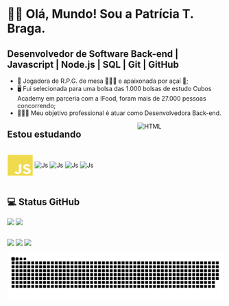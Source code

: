 # 👋👋 Olá, Mundo! Sou a Patrícia T. Braga.

## Desenvolvedor de Software Back-end | Javascript | Node.js | SQL | Git | GitHub

- 🎲 Jogadora de R.P.G. de mesa 🧙🏻‍♀️ e apaixonada por açaí 🥤;
- 🖥 Fui selecionada para uma bolsa das 1.000 bolsas de estudo Cubos Academy em parceria com a IFood, foram mais de 27.000 pessoas concorrendo;
- 👩🏻‍💻 Meu objetivo professional é atuar como Desenvolvedora Back-end.

<div>
<img align="right" alt="HTML" height="150" width="200" src=https://github.com/Patty-Braga/Patty-Braga/assets/135859145/d9f84b86-4107-4d80-910a-459a76eac7bc>
</div>

## Estou estudando
<div style="display: inline_block"></br>
  <img align="center" alt="Js" height="50" width="60" src="https://raw.githubusercontent.com/devicons/devicon/master/icons/javascript/javascript-plain.svg">
  <img align="center" alt="Js" height="50" width="60" src="https://cdn.jsdelivr.net/gh/devicons/devicon/icons/nodejs/nodejs-original.svg" />
  <img align="center" alt="Js" height="50" width="60" src="https://cdn.jsdelivr.net/gh/devicons/devicon/icons/mysql/mysql-original-wordmark.svg" />
  <img align="center" alt="Js" height="50" width="60" src="https://cdn.jsdelivr.net/gh/devicons/devicon/icons/git/git-original-wordmark.svg" />
  <img align="center" alt="Js" height="50" width="60" src="https://cdn.jsdelivr.net/gh/devicons/devicon/icons/github/github-original.svg" />
          
          
</div>

</Br>

## 💻 Status GitHub

<img height="250" src="https://github-readme-stats.vercel.app/api/top-langs/?username=Patty-Braga&size_weight=0.5&count_weight=0.5&theme=outrun">

<img height="250" src="https://github-readme-stats.vercel.app/api?username=Patty-Braga&show_icons=true&theme=outrun">

##
 
<div> 

<a href="https://www.instagram.com/patriciabraga.arq/" target="_blank"><img src="https://img.shields.io/badge/-Instagram-%23E4405F?style=for-the-badge&logo=instagram&logoColor=white" target="_blank"></a>
<a href = "mailto:patriciabraga.arq@gmail.com"><img src="https://img.shields.io/badge/-Gmail-%23333?style=for-the-badge&logo=gmail&logoColor=white" target="_blank"></a>
<a href="https://www.linkedin.com/in/patty-braga/" target="_blank"><img src="https://img.shields.io/badge/-LinkedIn-%230077B5?style=for-the-badge&logo=linkedin&logoColor=white" target="_blank"></a> 
</div>

![snake gif](https://github.com/Patty-Braga/Patty-Braga/blob/output/github-contribution-grid-snake-dark.svg)
